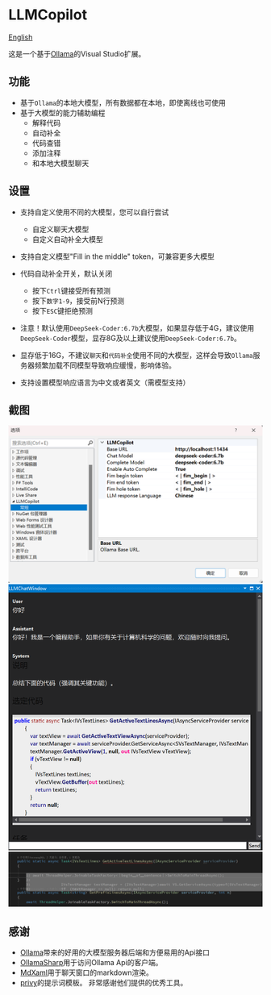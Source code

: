 # LLMCopilot
[English](README_EN.md)

这是一个基于[Ollama](https://github.com/ollama/ollama)的Visual Studio扩展。

## 功能
- 基于`Ollama`的本地大模型，所有数据都在本地，即使离线也可使用
- 基于大模型的能力辅助编程
  - 解释代码
  - 自动补全
  - 代码查错
  - 添加注释
  - 和本地大模型聊天
  
## 设置
- 支持自定义使用不同的大模型，您可以自行尝试
  - 自定义聊天大模型
  - 自定义自动补全大模型

- 支持自定义模型"Fill in the middle" token，可兼容更多大模型
- 代码自动补全开关，默认关闭
    - 按下`Ctrl`键接受所有预测
    - 按下`数字1-9`，接受前N行预测
    - 按下`ESC`键拒绝预测
  
- 注意！默认使用`DeepSeek-Coder:6.7b`大模型，如果显存低于4G，建议使用`DeepSeek-Coder`模型，显存8G及以上建议使用`DeepSeek-Coder:6.7b`。
- 显存低于16G，不建议`聊天`和`代码补全`使用不同的大模型，这样会导致`Ollama`服务器频繁加载不同模型导致响应缓慢，影响体验。
- 支持设置模型响应语言为中文或者英文（需模型支持）

## 截图
![设置](images/image.png)
![聊天](images/image-1.png)
![自动补全](images/image-2.png)

## 感谢
- [Ollama](https://github.com/ollama/ollama)带来的好用的大模型服务器后端和方便易用的Api接口
- [OllamaSharp](https://github.com/awaescher/OllamaSharp)用于访问Ollama Api的客户端。
- [MdXaml](https://github.com/whistyun/MdXaml)用于聊天窗口的markdown渲染。
- [privy](https://github.com/srikanth235/privy)的提示词模板。
非常感谢他们提供的优秀工具。